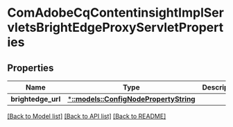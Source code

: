 # ComAdobeCqContentinsightImplServletsBrightEdgeProxyServletProperties

## Properties
Name | Type | Description | Notes
------------ | ------------- | ------------- | -------------
**brightedge_url** | [***::models::ConfigNodePropertyString**](configNodePropertyString.md) |  | [optional] 

[[Back to Model list]](../README.md#documentation-for-models) [[Back to API list]](../README.md#documentation-for-api-endpoints) [[Back to README]](../README.md)



